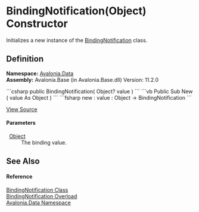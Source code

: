 # BindingNotification(Object) Constructor


Initializes a new instance of the <a href="T_Avalonia_Data_BindingNotification">BindingNotification</a> class.



## Definition
**Namespace:** <a href="N_Avalonia_Data">Avalonia.Data</a>  
**Assembly:** Avalonia.Base (in Avalonia.Base.dll) Version: 11.2.0

<Tabs groupId="api-code-preview">
<TabItem value="csharp" label="C#">
```csharp
public BindingNotification(
	Object? value
)
```
</TabItem>
<TabItem value="vb" label="VB">
```vb
Public Sub New ( 
	value As Object
)
```
</TabItem>
<TabItem value="fsharp" label="F#">
```fsharp
new : 
        value : Object -> BindingNotification
```
</TabItem>
</Tabs>



<a href="https://github.com/AvaloniaUI/Avalonia/tree/master/src/Avalonia.Base/Data/BindingNotification.cs#L58" title="View the source code">View Source</a>



#### Parameters
<dl><dt>  <a href="https://learn.microsoft.com/dotnet/api/system.object" target="_blank" rel="noopener noreferrer">Object</a></dt><dd>The binding value.</dd></dl>

## See Also


#### Reference
<a href="T_Avalonia_Data_BindingNotification">BindingNotification Class</a>  
<a href="Overload_Avalonia_Data_BindingNotification__ctor">BindingNotification Overload</a>  
<a href="N_Avalonia_Data">Avalonia.Data Namespace</a>  
